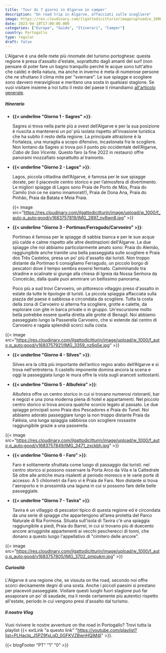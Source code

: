 ```yaml
---
title: 'Tour di 7 giorni in Algarve in camper'
description: "Un road trip in Algarve, affacciati sulle scogliere"
image: https://res.cloudinary.com/ilgattodicitturin/image/upload/w_1000/f_auto,q_auto:good/v1683757945/IMG_2877_affjhz.jpg
date: 2023-04-10T17:00:00.000
categories: ["Europa", "Guida", "Itinerari", "Camper"]
country: Portogallo 
type: regular
draft: false  
---
```


L'Algarve è una delle mete più rinomate del turismo portoghese: questa regione è presa d'assalto d'estate, soprattutto dagli amanti del surf (non pensare di poter fare un bagno tranquillo perché le acque sono tutt'altro che calde) e della natura, ma anche in inverno è meta di numerose persone che ne sfruttano il clima mite per "svernare".
Le sue spiagge e scogliere sono davvero meravigliose e meritano una sosta in qualsiasi stagione. 
Se vuoi visitare insieme a noi tutto il resto del paese ti rimandiamo [all'articolo generale](/blog/viaggio-portogallo-in-camper-itinerari/).

##### Itinerario

- **{{< underline "Giorno 1 - Sagres" >}}**:

  Sagres si trova nella parte più a ovest dell’Algarve e per la sua posizione è riuscita a mantenersi un po’ più isolata rispetto all’invasione turistica che ha subito il resto della regione.
  La principale attrazione è la Fortaleza, una muraglia a scopo difensivo, incastonata fra le scogliere.
  Non lontano da Sagres si trova poi il punto più occidentale dell’Algarve, _Cabo de Sao Vicente_. Questo faro (a fine 2022 in restauro) offre panorami mozzafiato soprattutto al tramonto. 

- **{{< underline "Giorno 2 - Lagos" >}}**:
  
  Lagos, piccola cittadina dell’Algarve, è famosa per le sue spiagge dorate, per il piacevole centro storico e per l’atmosfera di divertimento.
  Le migliori spiagge di Lagos sono Praia de Porto de Mós, Praia do Camilo (noi ce ne siamo innamorati!), Praia de Dona Ana, Praia do Pinhão, Praia da Batata e Meia Praia.

   {{< image src="https://res.cloudinary.com/ilgattodicitturin/image/upload/w_1000/f_auto,q_auto:good/v1683757819/IMG_2897_nv8wn8.jpg" >}}

- **{{< underline "Giorno 3 - Portimao/Ferragudo/Carvoeiro" >}}**: 
  
  Portimao è famosa per le spiagge di sabbia bianca e per le sue acque più calde e calme rispetto alle altre destinazioni dell'Algarve. Le due spiagge che noi abbiamo particolarmente amato sono: Praia do Alemão, raggiungibile anche tramite una bella passeggiata sulle scogliere e Praia dos Três Castelos, presa un po' più d'assalto dai turisti. 
  Non troppo distante da Portimao ti consigliamo Ferragudo, un piccolo borgo di pescatori dove il tempo sembra essersi fermato. Camminando tra stradine e scalinate si giunge alla chiesa di Igreia da Nossa Senhora da Conceicão, dalla quale puoi ammirare un bellissimo panorama.
  
  Poco più a sud trovi Carvoeiro, un pittoresco villaggio preso d'assalto in estate da tutte le tipologie di turisti. La piccola spiaggia affacciata sulla piazza del paese è sabbiosa e circondata da scogliere. Tutta la costa della zona di Carvoeiro si alterna fra scogliere, grotte e calette, da esplorare con gite in barca private o in gruppo. Un'escursione molto bella potrebbe essere quella diretta alle grotte di Benagil. Noi abbiamo passeggiato lungo la Passerella Carvoeiro, che si estende dal centro di Carvoeiro e ragala splendidi scorci sulla costa. 

{{< image src="https://res.cloudinary.com/ilgattodicitturin/image/upload/w_1000/f_auto,q_auto:good/v1683757921/IMG_3359_nz6q5e.jpg" >}}

- **{{< underline "Giorno 4 - Silves" >}}**:
  
  Silves era la città più importante dell’antico regno arabo dell’Algarve e si trova nell'entroterra. Il castello imponente domina ancora la scena e oggi la passeggiata lungo le mura offre la vista sugli aranceti sottostanti.

 
- **{{< underline "Giorno 5 - Albufeira" >}}**: 
  
  Albufeira offre un centro storico in cui si trovano numerosi ristoranti, bar e negozi e una zona moderna piena di hotel e appartamenti. Nel piccolo centro storico si trova ancora qualche scorcio legato al passato. Le due spiagge principali sono Praia dos Pescadores e Praia do Tunel. Noi abbiamo adorato passeggiare lungo la non troppo distante Praia da Falésia, una lunga spiaggia sabbiosa con scogliere rossastre raggiungibile grazie a una passerella. 

{{< image src="https://res.cloudinary.com/ilgattodicitturin/image/upload/w_1000/f_auto,q_auto:good/v1683757849/IMG_3471_zxckbh.jpg" >}}


- **{{< underline "Giorno 6 - Faro" >}}**: 
  
  Faro è solitamente sfruttata come luogo di passaggio dai turisti. nel centro storico si possono osservare la Porta Arco da Vila e la Cattedrale Sè oltre alle antiche mura risalenti al periodo moresco e le varie porte di accesso. A 5 chilometri da Faro vi è Praia de Faro. Non distante si trova l'aeroporto e in prossimità una laguna in cui si possono fare delle belle passeggiate. 

- **{{< underline "Giorno 7 - Tavira" >}}**: 

  Tavira è un villaggio di pescatori tipico di questa regione ed è circondata da una serie di spiagge che appartengono all’area protetta del Parco Naturale di Ria Formosa. 
  Situata sull'isola di Tavira c'è una spiaggia raggiungibile a piedi, Praia do Barrel, in cui si trovano più di duecento ancore arrugginite appartenenti ai vecchi pescherecci di tonni, che donano a questo luogo l'appellativo di "cimitero delle ancore". 

{{< image src="https://res.cloudinary.com/ilgattodicitturin/image/upload/w_1000/f_auto,q_auto:good/v1683757805/IMG_3702_pmpukm.jpg" >}}

##### Curiosità
L'Algarve è una regione che, se vissuta on the road, secondo noi offre scorci decisamente degni di una sosta. Anche i piccoli paesini si prestano per piacevoli passeggiate. Visitare questi luoghi fuori stagione può far assaporare un po' di saudade, ma li rende certamente più autentici rispetto all'estate, periodo in cui vengono presi d'assalto dal turismo. 

##### Il nostro Vlog 

Vuoi rivivere le nostre avventure on the road in Portogallo? Trovi tutta la playlist {{< extLink "a questo link" "https://youtube.com/playlist?list=PLHaclq_J5PZ9fxLqD_0GFKVZBwnHQiM4I" >}}.

<!-- ##### Le nostre mappe -->
<!-- {< gmap "https://www.google.com/maps/d/u/0/embed?mid=1iWT57E7IXes2FIwpnvDKgvbrL740gmU&ehbc=2E312F" >}} -->

{{< blogFooter "PT" "1" "0" >}}

